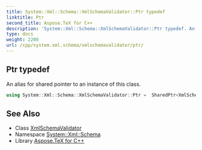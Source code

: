 ```yaml
---
title: System::Xml::Schema::XmlSchemaValidator::Ptr typedef
linktitle: Ptr
second_title: Aspose.TeX for C++
description: 'System::Xml::Schema::XmlSchemaValidator::Ptr typedef. An alias for shared pointer to an instance of this class in C++.'
type: docs
weight: 2200
url: /cpp/system.xml.schema/xmlschemavalidator/ptr/
---
```

## Ptr typedef


An alias for shared pointer to an instance of this class.

```cpp
using System::Xml::Schema::XmlSchemaValidator::Ptr =  SharedPtr<XmlSchemaValidator>
```

## See Also

* Class [XmlSchemaValidator](../)
* Namespace [System::Xml::Schema](../../)
* Library [Aspose.TeX for C++](../../../)
